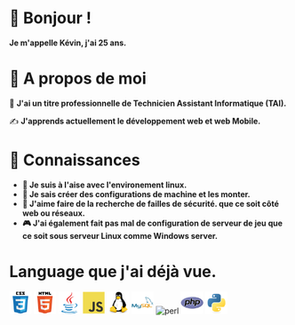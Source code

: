 # :wave: Bonjour !
**Je m'appelle Kévin, j'ai 25 ans.**

# :boy: A propos de moi
:speech_balloon: **J'ai un titre professionnelle de Technicien Assistant Informatique (TAI).**  

:writing_hand: **J'apprends actuellement le développement web et web Mobile.**

# :memo: Connaissances

* **:penguin: Je suis à l'aise avec l'environement linux.**
* **:toolbox: Je sais créer des configurations de machine et les monter.**
*  **:mag_right: J'aime faire de la recherche de failles de sécurité. que ce soit côté web ou réseaux.**
*  **:video_game: J'ai également fait pas mal de configuration de serveur de jeu que ce soit sous serveur Linux comme Windows server.**

# Language que j'ai déjà vue.

<img src="https://raw.githubusercontent.com/devicons/devicon/master/icons/css3/css3-original-wordmark.svg" alt="css3" width="40" height="40"/> <img src="https://raw.githubusercontent.com/devicons/devicon/master/icons/html5/html5-original-wordmark.svg" alt="html5" width="40" height="40"/> <img src="https://raw.githubusercontent.com/devicons/devicon/master/icons/java/java-original.svg" alt="java" width="40" height="40"/>  <img src="https://raw.githubusercontent.com/devicons/devicon/master/icons/javascript/javascript-original.svg" alt="javascript" width="40" height="40"/>  <img src="https://raw.githubusercontent.com/devicons/devicon/master/icons/linux/linux-original.svg" alt="linux" width="40" height="40"/>  <img src="https://raw.githubusercontent.com/devicons/devicon/master/icons/mysql/mysql-original-wordmark.svg" alt="mysql" width="40" height="40"/>  <img src="https://api.iconify.design/logos-perl.svg" alt="perl" width="40" height="40"/>  <img src="https://raw.githubusercontent.com/devicons/devicon/master/icons/php/php-original.svg" alt="php" width="40" height="40"/>  <img src="https://raw.githubusercontent.com/devicons/devicon/master/icons/python/python-original.svg" alt="python" width="40" height="40"/>
